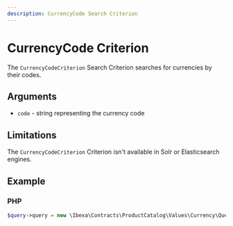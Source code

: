 ```yaml
---
description: CurrencyCode Search Criterion
---
```


# CurrencyCode Criterion

The `CurrencyCodeCriterion` Search Criterion searches for currencies by their codes.

## Arguments

- `code` - string representing the currency code

## Limitations

The `CurrencyCodeCriterion` Criterion isn't available in Solr or Elasticsearch engines.

## Example

### PHP

``` php
$query->query = new \Ibexa\Contracts\ProductCatalog\Values\Currency\Query\Criterion\CurrencyCodeCriterion('EUR');
```
